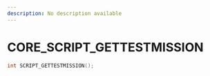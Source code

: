 ```yaml
---
description: No description available 
---
```


# CORE\_SCRIPT_GETTESTMISSION

```cpp
int SCRIPT_GETTESTMISSION();
```